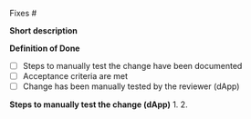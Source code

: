Fixes # 

**Short description**


**Definition of Done**

- [ ] Steps to manually test the change have been documented
- [ ] Acceptance criteria are met
- [ ] Change has been manually tested by the reviewer (dApp) 

**Steps to manually test the change (dApp)**
1.
2.
